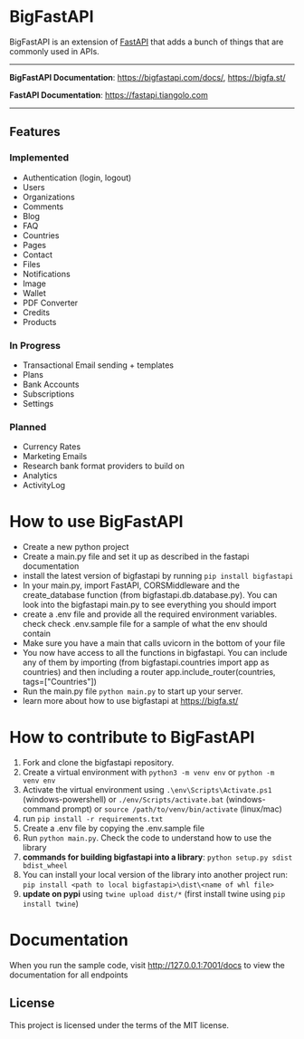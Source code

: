 # BigFastAPI

BigFastAPI is an extension of [FastAPI](https://github.com/tiangolo/fastapi) that adds a bunch of things that are commonly used in APIs.

---
**BigFastAPI Documentation**: <a href="https://bigfastapi.com/docs/" target="_blank">https://bigfastapi.com/docs/</a>,
      <a href="https://bigfa.st/" target="_blank">https://bigfa.st/</a>


**FastAPI Documentation**: <a href="https://fastapi.tiangolo.com" target="_blank">https://fastapi.tiangolo.com</a>

---

## Features

### Implemented
- Authentication (login, logout)
- Users
- Organizations
- Comments
- Blog
- FAQ
- Countries
- Pages
- Contact
- Files
- Notifications
- Image
- Wallet
- PDF Converter
- Credits
- Products


### In Progress
- Transactional Email sending + templates
- Plans
- Bank Accounts
- Subscriptions
- Settings


### Planned
- Currency Rates
- Marketing Emails
- Research bank format providers to build on
- Analytics
- ActivityLog


# How to use BigFastAPI
- Create a new python project
- Create a main.py file and set it up as described in the fastapi documentation
- install the latest version of bigfastapi by running `pip install bigfastapi`
- In your main.py, import FastAPI, CORSMiddleware and the create_database function (from bigfastapi.db.database.py). 
  You can look into the bigfastapi main.py to see everything you should import
- create a .env file and provide all the required environment variables.
  check check .env.sample file for a sample of what the env should contain
- Make sure you have a main that calls uvicorn in the bottom of your file
- You now have access to all the functions in bigfastapi. You can include any of them by importing (from bigfastapi.countries import app as countries) and then including a router app.include_router(countries, tags=["Countries"])
- Run the main.py file `python main.py` to start up your server. 
- learn more about how to use bigfastapi at <a href="https://bigfa.st/" target="_blank">https://bigfa.st/</a>


# How to contribute to BigFastAPI

1. Fork and clone the bigfastapi repository.
2. Create a virtual environment with `python3 -m venv env` or `python -m venv env`
3. Activate the virtual environment using `.\env\Scripts\Activate.ps1` (windows-powershell) 
    or `./env/Scripts/activate.bat` (windows-command prompt) or `source /path/to/venv/bin/activate` (linux/mac)
4. run `pip install -r requirements.txt`
5. Create a .env file by copying the .env.sample file
6. Run `python main.py`. Check the code to understand how to use the library
7. **commands for building bigfastapi into a library**: `python setup.py sdist bdist_wheel`
8. You can install your local version of the library into another project run: `pip install <path to local bigfastapi>\dist\<name of whl file>`
9. **update on pypi** using `twine upload dist/*` (first install twine using `pip install twine`)

# Documentation

When you run the sample code, visit http://127.0.0.1:7001/docs to view the documentation for all endpoints

## License

This project is licensed under the terms of the MIT license.